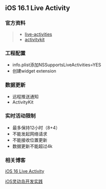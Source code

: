 ## iOS 16.1 Live Activity

### 官方资料

> - [live-activities](https://developer.apple.com/design/human-interface-guidelines/components/system-experiences/live-activities)
> - [activitykit](https://developer.apple.com/documentation/activitykit)

### 工程配置

- info.plist添加NSSupportsLiveActivities=YES
- 创建widget extension

### 数据更新

- 远程推送通知
- ActivityKit

### 实时活动限制

- 最多保持12小时（8+4）
- 不能发起网络请求
- 不能接收位置更新
- 数据更新不能超过4k

### 相关博客

[iOS 16 Live Activity](https://mp.weixin.qq.com/s/aKD-WBYHsepg96zOC378cg)

[iOS灵动岛开发实践](https://juejin.cn/post/7153236337074634788)

